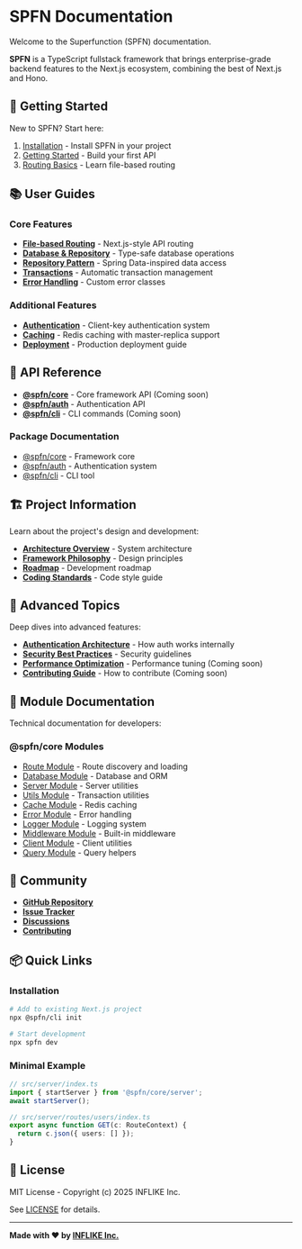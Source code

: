 # SPFN Documentation

Welcome to the Superfunction (SPFN) documentation.

**SPFN** is a TypeScript fullstack framework that brings enterprise-grade backend features to the Next.js ecosystem, combining the best of Next.js and Hono.

## 📖 Getting Started

New to SPFN? Start here:

1. [Installation](./guides/installation.md) - Install SPFN in your project
2. [Getting Started](./guides/getting-started.md) - Build your first API
3. [Routing Basics](./guides/routing.md) - Learn file-based routing

## 📚 User Guides

### Core Features

- [**File-based Routing**](./guides/routing.md) - Next.js-style API routing
- [**Database & Repository**](./guides/database.md) - Type-safe database operations
- [**Repository Pattern**](./guides/repository.md) - Spring Data-inspired data access
- [**Transactions**](./guides/transactions.md) - Automatic transaction management
- [**Error Handling**](./guides/error-handling.md) - Custom error classes

### Additional Features

- [**Authentication**](./guides/authentication.md) - Client-key authentication system
- [**Caching**](./guides/caching.md) - Redis caching with master-replica support
- [**Deployment**](./guides/deployment.md) - Production deployment guide

## 🔧 API Reference

- [**@spfn/core**](./api/core.md) - Core framework API (Coming soon)
- [**@spfn/auth**](./api/auth.md) - Authentication API
- [**@spfn/cli**](./api/cli.md) - CLI commands (Coming soon)

### Package Documentation

- [@spfn/core](../packages/core/README.md) - Framework core
- [@spfn/auth](../packages/auth/README.md) - Authentication system
- [@spfn/cli](../packages/cli/README.md) - CLI tool

## 🏗️ Project Information

Learn about the project's design and development:

- [**Architecture Overview**](./project/architecture.md) - System architecture
- [**Framework Philosophy**](./project/philosophy.md) - Design principles
- [**Roadmap**](./project/roadmap.md) - Development roadmap
- [**Coding Standards**](./project/coding-standards.md) - Code style guide

## 🚀 Advanced Topics

Deep dives into advanced features:

- [**Authentication Architecture**](./advanced/auth-architecture.md) - How auth works internally
- [**Security Best Practices**](./advanced/auth-security.md) - Security guidelines
- [**Performance Optimization**](./advanced/performance.md) - Performance tuning (Coming soon)
- [**Contributing Guide**](./advanced/contributing-guide.md) - How to contribute (Coming soon)

## 🧪 Module Documentation

Technical documentation for developers:

### @spfn/core Modules

- [Route Module](../packages/core/src/route/README.md) - Route discovery and loading
- [Database Module](../packages/core/src/db/README.md) - Database and ORM
- [Server Module](../packages/core/src/server/README.md) - Server utilities
- [Utils Module](../packages/core/src/utils/README.md) - Transaction utilities
- [Cache Module](../packages/core/src/cache/README.md) - Redis caching
- [Error Module](../packages/core/src/errors/README.md) - Error handling
- [Logger Module](../packages/core/src/logger/README.md) - Logging system
- [Middleware Module](../packages/core/src/middleware/README.md) - Built-in middleware
- [Client Module](../packages/core/src/client/README.md) - Client utilities
- [Query Module](../packages/core/src/query/README.md) - Query helpers

## 🤝 Community

- [**GitHub Repository**](https://github.com/spfn/spfn)
- [**Issue Tracker**](https://github.com/spfn/spfn/issues)
- [**Discussions**](https://github.com/spfn/spfn/discussions)
- [**Contributing**](../CONTRIBUTING.md)

## 📦 Quick Links

### Installation

```bash
# Add to existing Next.js project
npx @spfn/cli init

# Start development
npx spfn dev
```

### Minimal Example

```typescript
// src/server/index.ts
import { startServer } from '@spfn/core/server';
await startServer();

// src/server/routes/users/index.ts
export async function GET(c: RouteContext) {
  return c.json({ users: [] });
}
```

## 📄 License

MIT License - Copyright (c) 2025 INFLIKE Inc.

See [LICENSE](../LICENSE) for details.

---

**Made with ❤️ by [INFLIKE Inc.](https://inflike.com)**